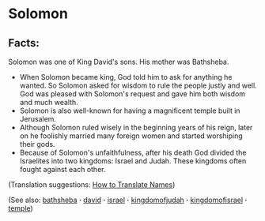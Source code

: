 # Solomon #

## Facts: ##

Solomon was one of King David's sons. His mother was Bathsheba.

* When Solomon became king, God told him to ask for anything he wanted. So Solomon asked for wisdom to rule the people justly and well. God was pleased with Solomon's request and gave him both wisdom and much wealth.
* Solomon is also well-known for having a magnificent temple built in Jerusalem.
* Although Solomon ruled wisely in the beginning years of his reign, later on he foolishly married many foreign women and started worshiping their gods. 
* Because of Solomon's unfaithfulness, after his death God divided the Israelites into two kingdoms: Israel and Judah. These kingdoms often fought against each other.

(Translation suggestions: [How to Translate Names](https://git.door43.org/Door43/en-ta-translate-vol1/src/master/content/translate_names.md))

(See also: [bathsheba](../other/bathsheba.md) **·** [david](../other/david.md) **·** [israel](../other/israel.md) **·** [kingdomofjudah](../other/kingdomofjudah.md) **·** [kingdomofisrael](../other/kingdomofisrael.md) **·** [temple](../kt/temple.md))

## 